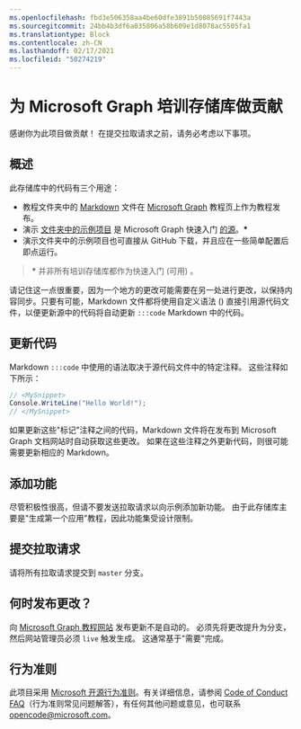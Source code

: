 ```yaml
---
ms.openlocfilehash: fbd3e506358aa4be60dfe3891b50085691f7443a
ms.sourcegitcommit: 24bb4b3df6a035806a58b609e1d8078ac5505fa1
ms.translationtype: Block
ms.contentlocale: zh-CN
ms.lasthandoff: 02/17/2021
ms.locfileid: "50274219"
---
```

# <a name="contributing-to-microsoft-graph-training-repositories"></a>为 Microsoft Graph 培训存储库做贡献

感谢你为此项目做贡献！ 在提交拉取请求之前，请务必考虑以下事项。

## <a name="overview"></a>概述

此存储库中的代码有三个用途：

- 教程文件夹中的 [Markdown](/tutorial) 文件在 [Microsoft Graph](https://docs.microsoft.com/graph/tutorials) 教程页上作为教程发布。
- 演示 [文件夹中的示例项目](/demo) 是 Microsoft Graph 快速入门 [的源](https://developer.microsoft.com/graph/quick-start)。**\***
- 演示文件夹中的示例项目也可直接从 GitHub 下载，并且应在一些简单配置后即点运行。

> **\*** 并非所有培训存储库都作为快速入门 (可用) 。

请记住这一点很重要，因为一个地方的更改可能需要在另一处进行更改，以保持内容同步。只要有可能，Markdown 文件都将使用自定义语法 () 直接引用源代码文件，以便更新源中的代码将自动更新 `:::code` Markdown 中的代码。

## <a name="updating-code"></a>更新代码

Markdown `:::code` 中使用的语法取决于源代码文件中的特定注释。 这些注释如下所示：

```csharp
// <MySnippet>
Console.WriteLine("Hello World!");
// </MySnippet>
```

如果更新这些"标记"注释之间的代码，Markdown 文件将在发布到 Microsoft Graph 文档网站时自动获取这些更改。 如果在这些注释之外更新代码，则很可能需要更新相应的 Markdown。

## <a name="adding-features"></a>添加功能

尽管积极性很高，但请不要发送拉取请求以向示例添加新功能。 由于此存储库主要是"生成第一个应用"教程，因此功能集受设计限制。

## <a name="submitting-pull-requests"></a>提交拉取请求

请将所有拉取请求提交到 `master` 分支。

## <a name="when-do-changes-get-published"></a>何时发布更改？

向 [Microsoft Graph 教程网站](https://docs.microsoft.com/graph/tutorials) 发布更新不是自动的。 必须先将更改提升为分支，然后网站管理员必须 `live` 触发生成。 这通常基于"需要"完成。

## <a name="code-of-conduct"></a>行为准则

此项目采用 [Microsoft 开源行为准则](https://opensource.microsoft.com/codeofconduct/)。有关详细信息，请参阅 [Code of Conduct FAQ](https://opensource.microsoft.com/codeofconduct/faq/)（行为准则常见问题解答），有任何其他问题或意见，也可联系 [opencode@microsoft.com](mailto:opencode@microsoft.com)。
